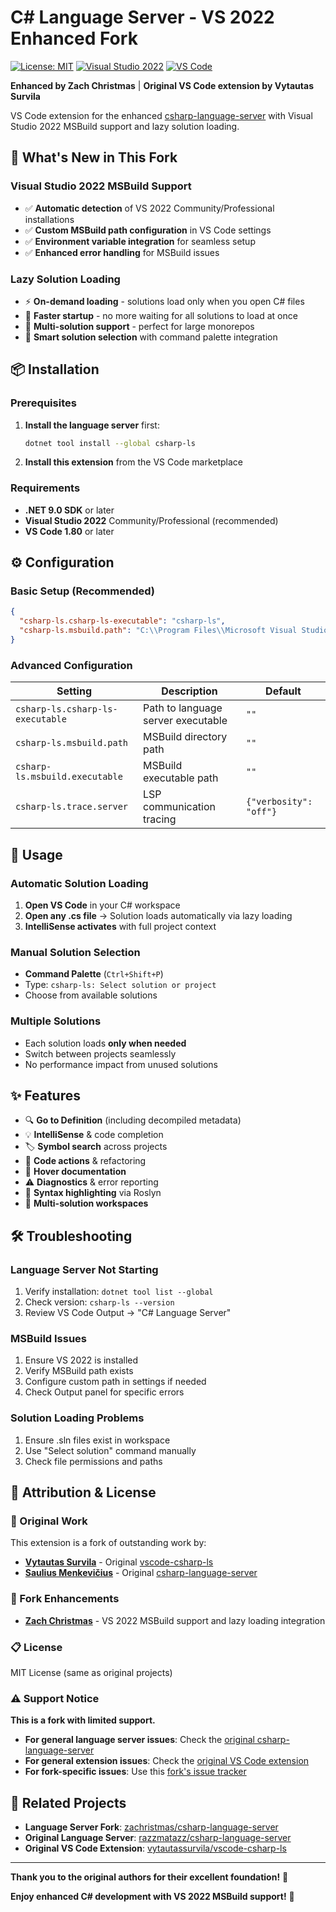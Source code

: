 # C# Language Server - VS 2022 Enhanced Fork

[![License: MIT](https://img.shields.io/badge/License-MIT-yellow.svg)](https://opensource.org/licenses/MIT)
[![Visual Studio 2022](https://img.shields.io/badge/VS-2022-blue.svg)](https://visualstudio.microsoft.com/)
[![VS Code](https://img.shields.io/badge/VS%20Code-1.80+-007ACC.svg)](https://code.visualstudio.com/)

**Enhanced by Zach Christmas** | **Original VS Code extension by Vytautas Survila**

VS Code extension for the enhanced [csharp-language-server](https://github.com/zachristmas/csharp-language-server) with Visual Studio 2022 MSBuild support and lazy solution loading.

## 🚀 What's New in This Fork

### Visual Studio 2022 MSBuild Support
- ✅ **Automatic detection** of VS 2022 Community/Professional installations
- ✅ **Custom MSBuild path configuration** in VS Code settings
- ✅ **Environment variable integration** for seamless setup
- ✅ **Enhanced error handling** for MSBuild issues

### Lazy Solution Loading
- ⚡ **On-demand loading** - solutions load only when you open C# files
- 🚀 **Faster startup** - no more waiting for all solutions to load at once
- 🎯 **Multi-solution support** - perfect for large monorepos
- 🔄 **Smart solution selection** with command palette integration

## 📦 Installation

### Prerequisites
1. **Install the language server** first:
   ```bash
   dotnet tool install --global csharp-ls
   ```

2. **Install this extension** from the VS Code marketplace

### Requirements
- **.NET 9.0 SDK** or later
- **Visual Studio 2022** Community/Professional (recommended)
- **VS Code 1.80** or later

## ⚙️ Configuration

### Basic Setup (Recommended)
```json
{
  "csharp-ls.csharp-ls-executable": "csharp-ls",
  "csharp-ls.msbuild.path": "C:\\Program Files\\Microsoft Visual Studio\\2022\\Community\\MSBuild\\Current\\Bin"
}
```

### Advanced Configuration
| Setting | Description | Default |
|---------|-------------|---------|
| `csharp-ls.csharp-ls-executable` | Path to language server executable | `""` |
| `csharp-ls.msbuild.path` | MSBuild directory path | `""` |
| `csharp-ls.msbuild.executable` | MSBuild executable path | `""` |
| `csharp-ls.trace.server` | LSP communication tracing | `{"verbosity": "off"}` |

## 🎯 Usage

### Automatic Solution Loading
1. **Open VS Code** in your C# workspace
2. **Open any .cs file** → Solution loads automatically via lazy loading
3. **IntelliSense activates** with full project context

### Manual Solution Selection
- **Command Palette** (`Ctrl+Shift+P`)
- Type: `csharp-ls: Select solution or project`
- Choose from available solutions

### Multiple Solutions
- Each solution loads **only when needed**
- Switch between projects seamlessly
- No performance impact from unused solutions

## ✨ Features

- 🔍 **Go to Definition** (including decompiled metadata)
- 💡 **IntelliSense** & code completion
- 🏷️ **Symbol search** across projects
- 🔧 **Code actions** & refactoring
- 📝 **Hover documentation**
- ⚠️ **Diagnostics** & error reporting
- 🎨 **Syntax highlighting** via Roslyn
- 📁 **Multi-solution workspaces**

## 🛠️ Troubleshooting

### Language Server Not Starting
1. Verify installation: `dotnet tool list --global`
2. Check version: `csharp-ls --version`
3. Review VS Code Output → "C# Language Server"

### MSBuild Issues
1. Ensure VS 2022 is installed
2. Verify MSBuild path exists
3. Configure custom path in settings if needed
4. Check Output panel for specific errors

### Solution Loading Problems
1. Ensure .sln files exist in workspace
2. Use "Select solution" command manually
3. Check file permissions and paths

## 📄 Attribution & License

### 🙏 Original Work
This extension is a fork of outstanding work by:
- **[Vytautas Survila](https://github.com/vytautassurvila)** - Original [vscode-csharp-ls](https://github.com/vytautassurvila/vscode-csharp-ls)
- **[Saulius Menkevičius](https://github.com/razzmatazz)** - Original [csharp-language-server](https://github.com/razzmatazz/csharp-language-server)

### 🔧 Fork Enhancements
- **[Zach Christmas](https://github.com/zachristmas)** - VS 2022 MSBuild support and lazy loading integration

### 📋 License
MIT License (same as original projects)

### ⚠️ Support Notice
**This is a fork with limited support.** 

- **For general language server issues**: Check the [original csharp-language-server](https://github.com/razzmatazz/csharp-language-server)
- **For general extension issues**: Check the [original VS Code extension](https://github.com/vytautassurvila/vscode-csharp-ls)
- **For fork-specific issues**: Use this [fork's issue tracker](https://github.com/zachristmas/vscode-csharp-ls-vs/issues)

## 🔗 Related Projects

- **Language Server Fork**: [zachristmas/csharp-language-server](https://github.com/zachristmas/csharp-language-server)
- **Original Language Server**: [razzmatazz/csharp-language-server](https://github.com/razzmatazz/csharp-language-server)
- **Original VS Code Extension**: [vytautassurvila/vscode-csharp-ls](https://github.com/vytautassurvila/vscode-csharp-ls)

---

**Thank you to the original authors for their excellent foundation!** 🎉

**Enjoy enhanced C# development with VS 2022 MSBuild support!** 🚀

